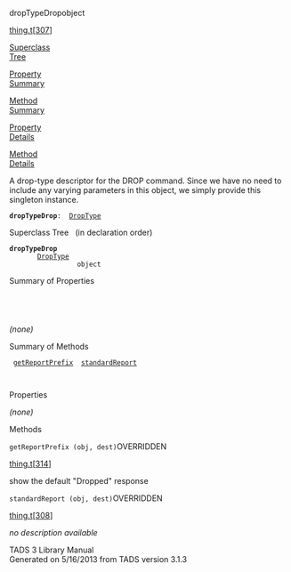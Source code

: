 <span class="title">dropTypeDrop</span><span class="type">object</span>

[thing.t](../file/thing.t.html)\[[307](../source/thing.t.html#307)\]

[Superclass  
Tree](#_SuperClassTree_)

[Property  
Summary](#_PropSummary_)

[Method  
Summary](#_MethodSummary_)

[Property  
Details](#_Properties_)

[Method  
Details](#_Methods_)

<div class="fdesc">

A drop-type descriptor for the DROP command. Since we have no need to
include any varying parameters in this object, we simply provide this
singleton instance.

**`dropTypeDrop`**` :   `[`DropType`](../object/DropType.html)

</div>

<span id="_SuperClassTree_"></span>

<div class="mjhd">

<span class="hdln">Superclass Tree</span>   (in declaration order)

</div>

**`dropTypeDrop`**  
`         `[`DropType`](../object/DropType.html)  
`                 object`  
<span id="_PropSummary_"></span>

<div class="mjhd">

<span class="hdln">Summary of Properties</span>  

</div>

` `

` `

*(none)* <span id="_MethodSummary_"></span>

<div class="mjhd">

<span class="hdln">Summary of Methods</span>  

</div>

` `[`getReportPrefix`](#getReportPrefix)`  `[`standardReport`](#standardReport)`  `

` `

<span id="_Properties_"></span>

<div class="mjhd">

<span class="hdln">Properties</span>  

</div>

*(none)* <span id="_Methods_"></span>

<div class="mjhd">

<span class="hdln">Methods</span>  

</div>

<span id="getReportPrefix"></span>

`getReportPrefix (obj, dest)`<span class="rem">OVERRIDDEN</span>

[thing.t](../file/thing.t.html)\[[314](../source/thing.t.html#314)\]

<div class="desc">

show the default "Dropped" response

</div>

<span id="standardReport"></span>

`standardReport (obj, dest)`<span class="rem">OVERRIDDEN</span>

[thing.t](../file/thing.t.html)\[[308](../source/thing.t.html#308)\]

<div class="desc">

*no description available*

</div>

<div class="ftr">

TADS 3 Library Manual  
Generated on 5/16/2013 from TADS version 3.1.3

</div>
